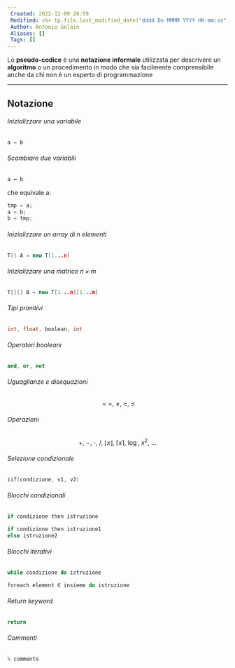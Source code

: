 ```yaml
---
 Created: 2022-12-09 20:59
 Modified: <%+ tp.file.last_modified_date("dddd Do MMMM YYYY HH:mm:ss") %>
 Author: Antonio Gelain
 Aliases: []
 Tags: []
---
```


Lo **pseudo-codice** è una **notazione informale** utilizzata per descrivere un **algoritmo** o un procedimento in modo che sia facilmente comprensibile anche da chi non è un esperto di programmazione

---

## Notazione

###### Inizializzare una variabile
```c++
a = b
```
###### Scambiare due variabili
```c++
a ↔ b
```
che equivale a:
```c++
tmp = a;
a = b;
b = tmp;
```

###### Inizializzare un array di $n$ elementi
```c++
T[] A = new T[1...n]
```
###### Inizializzare una matrice $n \times m$
```c++
T[][] B = new T[1...n][1...m]
```
###### Tipi primitivi
```c++
int, float, boolean, int
```
###### Operatori booleani
```c++
and, or, not
```
###### Uguaglianze e disequazioni
$$==,\ \ne,\ \ge,\ \le$$
###### Operazioni
$$+,\ -,\ \cdot,\ /,\ \lfloor x \rfloor,\ \lceil x \rceil,\ \log,\ x^{2},\ ...$$
###### Selezione condizionale
```c++
iif(condizione, v1, v2)
```
###### Blocchi condizionali
```c++
if condizione then istruzione

if condizione then istruzione1
else istruzione2
```
###### Blocchi iterativi
```c++
while condizione do istruzione

foreach element ∈ insieme do istruzione
```
###### Return keyword
```c++
return
```
###### Commenti
```c++
% commento
```
